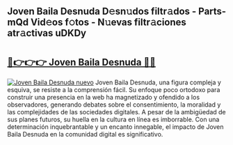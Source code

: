 ## Joven Baila Desnuda D𝚎sn𝚞dos filtr𝚊dos - Parts-mQd Vid𝚎os f𝚘tos - N𝚞evas filtr𝚊ciones atr𝚊ctivas uDKDy

# <h2><a href="http://mb0nqr8.tromn.icu/?c=Joven+Baila+Desnuda">🔗👉👉👉 Joven Baila Desnuda 🔗🔗</a></h2>

[![Joven Baila Desnuda nuevo](https://i.imgur.com/pEAQMta.gif)](http://mb0nqr8.tromn.icu/?c=Joven+Baila+Desnuda)
Joven Baila Desnuda, una figura compleja y esquiva, se resiste a la comprensión fácil. Su enfoque poco ortodoxo para construir una presencia en la web ha magnetizado y ofendido a los observadores, generando debates sobre el consentimiento, la moralidad y las complejidades de las sociedades digitales. A pesar de la ambigüedad de sus planes futuros, su huella en la cultura en línea es imborrable. Con una determinación inquebrantable y un encanto innegable, el impacto de Joven Baila Desnuda en la comunidad digital es significativo.
